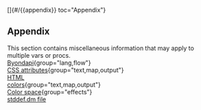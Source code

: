 []{#/{{appendix}} toc="Appendix"}    
## Appendix    
This section contains miscellaneous information that may apply to    
multiple vars or procs.    
[Byondapi](/ref/%7B%7Bappendix%7D%7D/Byondapi.md){group="lang,flow"}    
[CSS attributes](/ref/%7B%7Bappendix%7D%7D/css.md){group="text,map,output"}    
[HTML    
colors](/ref/%7B%7Bappendix%7D%7D/html-colors.md){group="text,map,output"}    
[Color space](/ref/%7B%7Bappendix%7D%7D/color-space.md){group="effects"}    
[stddef.dm file](/ref/%7B%7Bappendix%7D%7D/stddef%2edm.md)  